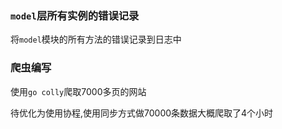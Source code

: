 ### `model`层所有实例的错误记录

将`model`模块的所有方法的错误记录到日志中

### 爬虫编写

使用`go colly`爬取7000多页的网站

待优化为使用协程,使用同步方式做70000条数据大概爬取了4个小时
